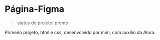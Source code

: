 <h1>Página-Figma</h1>

> status do projeto: pronto

<p> Primeiro projeto, html e css, desenvolvido por mim, com auxílio da Alura. <p>
  
